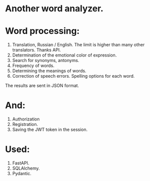 # Another word analyzer.

# Word processing:
1. Translation, Russian / English. The limit is higher than many other translators. Thanks API.
2. Determination of the emotional color of expression.
3. Search for synonyms, antonyms.
4. Frequency of words.
5. Determining the meanings of words.
6. Correction of speech errors. Spelling options for each word.

The results are sent in JSON format.

# And:
1. Authorization
2. Registration.
3. Saving the JWT token in the session.

# Used:
1. FastAPI.
2. SQLAlchemy.
3. Pydantic.
